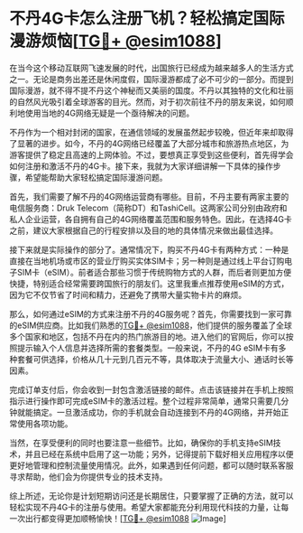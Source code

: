 # 不丹4G卡怎么注册飞机？轻松搞定国际漫游烦恼[[TG💪+ @esim1088](https://t.me/s/esim1088)]

在当今这个移动互联网飞速发展的时代，出国旅行已经成为越来越多人的生活方式之一。无论是商务出差还是休闲度假，国际漫游都成了必不可少的一部分。而提到国际漫游，就不得不提不丹这个神秘而又美丽的国度。不丹以其独特的文化和壮丽的自然风光吸引着全球游客的目光。然而，对于初次前往不丹的朋友来说，如何顺利地使用当地的4G网络无疑是一个亟待解决的问题。

不丹作为一个相对封闭的国家，在通信领域的发展虽然起步较晚，但近年来却取得了显著的进步。如今，不丹的4G网络已经覆盖了大部分城市和旅游热点地区，为游客提供了稳定且高速的上网体验。不过，要想真正享受到这些便利，首先得学会如何注册和激活不丹的4G卡。接下来，我就为大家详细讲解一下具体的操作步骤，希望能帮助大家轻松搞定国际漫游问题。

首先，我们需要了解不丹的4G网络运营商有哪些。目前，不丹主要有两家主要的电信服务商：Druk Telecom（简称DT）和TashiCell。这两家公司分别由政府和私人企业运营，各自拥有自己的4G网络覆盖范围和服务特色。因此，在选择4G卡之前，建议大家根据自己的行程安排以及目的地的具体情况来做出最佳选择。

接下来就是实际操作的部分了。通常情况下，购买不丹4G卡有两种方式：一种是直接在当地机场或市区的营业厅购买实体SIM卡；另一种则是通过线上平台订购电子SIM卡（eSIM）。前者适合那些习惯于传统购物方式的人群，而后者则更加方便快捷，特别适合经常需要跨国旅行的朋友们。这里我重点推荐使用eSIM的方式，因为它不仅节省了时间和精力，还避免了携带大量实物卡片的麻烦。

那么，如何通过eSIM的方式来注册不丹的4G服务呢？首先，你需要找到一家可靠的eSIM供应商。比如我们熟悉的[TG💪+ @esim1088](https://t.me/s/esim1088)，他们提供的服务覆盖了全球多个国家和地区，包括不丹在内的热门旅游目的地。进入他们的官网后，你可以按照提示输入个人信息并选择所需的套餐类型。一般来说，不丹的4G eSIM卡有多种套餐可供选择，价格从几十元到几百元不等，具体取决于流量大小、通话时长等因素。

完成订单支付后，你会收到一封包含激活链接的邮件。点击该链接并在手机上按照指示进行操作即可完成eSIM卡的激活过程。整个过程非常简单，通常只需要几分钟就能搞定。一旦激活成功，你的手机就会自动连接到不丹的4G网络，并开始正常使用各项功能。

当然，在享受便利的同时也要注意一些细节。比如，确保你的手机支持eSIM技术，并且已经在系统中启用了这一功能；另外，记得提前下载好相关应用程序以便更好地管理和控制流量使用情况。此外，如果遇到任何问题，都可以随时联系客服寻求帮助，他们会为你提供专业的技术支持。

综上所述，无论你是计划短期访问还是长期居住，只要掌握了正确的方法，就可以轻松实现不丹4G卡的注册与使用。希望大家都能充分利用现代科技的力量，让每一次出行都变得更加顺畅愉快！[[TG💪+ @esim1088](https://t.me/s/esim1088) ![Image](https://i.postimg.cc/4NQfJmqS/Snipaste-2025-05-13-00-14-12.png)]